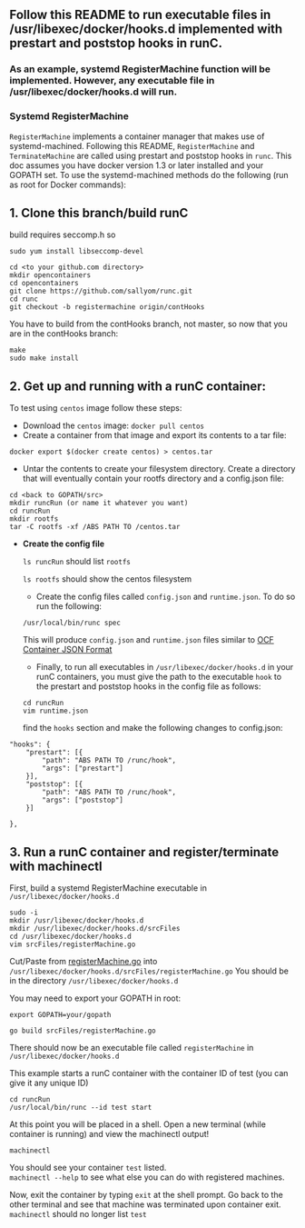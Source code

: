## Follow this README to run executable files in /usr/libexec/docker/hooks.d implemented with prestart and poststop hooks in runC.
### As an example, systemd RegisterMachine function will be implemented.  However, any executable file in /usr/libexec/docker/hooks.d will run.

### Systemd RegisterMachine

`RegisterMachine` implements a container manager that makes use of systemd-machined.  Following this README, `RegisterMachine` and `TerminateMachine` are called using prestart and poststop hooks in `runc`.  This doc assumes you have docker version 1.3 or later installed and your GOPATH set.  To use the systemd-machined methods do the following (run as root for Docker commands):

## 1. Clone this branch/build runC
build requires seccomp.h so
```
sudo yum install libseccomp-devel
```
```
cd <to your github.com directory>
mkdir opencontainers
cd opencontainers
git clone https://github.com/sallyom/runc.git
cd runc
git checkout -b registermachine origin/contHooks 
```
You have to build from the contHooks branch, not master, so now that you are in the contHooks branch:
```
make
sudo make install
```
## 2. Get up and running with a runC container:

To test using `centos` image follow these steps:
* Download the `centos` image: `docker pull centos`
* Create a container from that image and export its contents to a tar file:
```
docker export $(docker create centos) > centos.tar
```
* Untar the contents to create your filesystem directory.  Create a directory that will eventually contain your rootfs directory and a config.json file:
```
cd <back to GOPATH/src>
mkdir runcRun (or name it whatever you want)
cd runcRun
mkdir rootfs
tar -C rootfs -xf /ABS PATH TO /centos.tar
```

* **Create the config file**

   `ls runcRun` should list `rootfs`

   `ls rootfs` should show the centos filesystem

   * Create the config files called `config.json` and `runtime.json`.  To do so run the following:
   ```
   /usr/local/bin/runc spec 
   ```
   
   This will produce `config.json` and `runtime.json` files similar to [OCF Container JSON Format](https://github.com/opencontainers/runc#oci-container-json-format)

   * Finally, to run all executables in `/usr/libexec/docker/hooks.d` in your runC containers, you must give the path to the executable `hook` to the prestart and poststop hooks in the config file as follows:
   ```
   cd runcRun
   vim runtime.json
   ```
   find the `hooks` section and make the following changes to config.json:
```
"hooks": {
    "prestart": [{
        "path": "ABS PATH TO /runc/hook",
        "args": ["prestart"]
    }],
    "poststop": [{
        "path": "ABS PATH TO /runc/hook",
        "args": ["poststop"]
    }]

},
```
## 3. Run a runC container and  register/terminate with machinectl

First, build a systemd RegisterMachine executable in `/usr/libexec/docker/hooks.d`
```
sudo -i
mkdir /usr/libexec/docker/hooks.d
mkdir /usr/libexec/docker/hooks.d/srcFiles
cd /usr/libexec/docker/hooks.d
vim srcFiles/registerMachine.go
```
Cut/Paste from [registerMachine.go](https://github.com/sallyom/Register/blob/master/registerMachine.go) into `/usr/libexec/docker/hooks.d/srcFiles/registerMachine.go`
You should be in the directory `/usr/libexec/docker/hooks.d`

You may need to export your GOPATH in root:
```
export GOPATH=your/gopath
```
```
go build srcFiles/registerMachine.go
```
There should now be an executable file called `registerMachine` in `/usr/libexec/docker/hooks.d`

This example starts a runC container with the container ID of test (you can give it any unique ID)
```
cd runcRun
/usr/local/bin/runc --id test start
```

At this point you will be placed in a shell.  Open a new terminal (while container is running) and view the machinectl output!

`machinectl`

You should see your container `test` listed.  
`machinectl --help` to see what else you can do with registered machines.

Now, exit the container by typing `exit` at the shell prompt.
Go back to the other terminal and see that machine was terminated upon container exit.
`machinectl` should no longer list `test`

